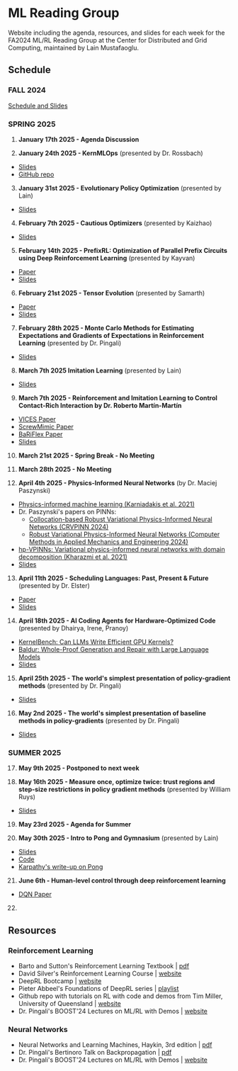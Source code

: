 # ML Reading Group 

Website including the agenda, resources, and slides for each week for the FA2024 ML/RL Reading Group at the Center for Distributed and Grid Computing, maintained by Lain Mustafaoglu.

## Schedule

### FALL 2024

[Schedule and Slides](https://sumust.github.io/mlreadinggroup/fall2024/)

### SPRING 2025

1) **January 17th 2025 - Agenda Discussion**

2) **January 24th 2025 - KernMLOps** (presented by Dr. Rossbach)

* [Slides](https://github.com/sumust/mlreadinggroup/blob/main/kernmlops-ml-reading-group-v2.pptx.pdf)
* [GitHub repo](https://github.com/utcs-scea/KernMLOps)
  
3) **January 31st 2025 - Evolutionary Policy Optimization** (presented by Lain)

* [Slides](https://docs.google.com/presentation/d/1BcGW5YtWa1WxjHGap2hhv8iRfgpEZCm46uafVDC-qN0/edit?usp=sharing)
  
4) **February 7th 2025 - Cautious Optimizers** (presented by Kaizhao)

* [Slides](https://docs.google.com/presentation/d/1qItZBomo3AerthStYExsdJbUsi1E5xTwLu4OY7DciiU/edit?usp=sharing)
  
5) **February 14th 2025 - PrefixRL: Optimization of Parallel Prefix Circuits using Deep Reinforcement Learning** (presented by Kayvan) 

* [Paper](https://arxiv.org/pdf/2205.07000)
* [Slides](https://github.com/sumust/mlreadinggroup/blob/main/UTAustinPOTX.pdf)
  
6) **February 21st 2025 - Tensor Evolution** (presented by Samarth)

* [Paper](https://arxiv.org/abs/2502.03402)
* [Slides](https://github.com/sumust/mlreadinggroup/blob/main/C4ML-2025.pdf)
  
7) **February 28th 2025 - Monte Carlo Methods for ​Estimating ​Expectations ​and ​Gradients of Expectations​ in​ Reinforcement Learning​** (presented by Dr. Pingali)

* [Slides](https://github.com/sumust/mlreadinggroup/blob/main/MonteCarloMethod.pptx)
  
8) **March 7th 2025 Imitation Learning** (presented by Lain)

* [Slides](https://github.com/sumust/mlreadinggroup/blob/main/Imitation%20Learning.pdf)
  
9) **March 7th 2025 - Reinforcement and Imitation Learning to Control Contact-Rich Interaction by Dr. Roberto Martín-Martín**

* [VICES Paper](https://arxiv.org/abs/1906.08880)
* [ScrewMimic Paper](https://arxiv.org/abs/2405.03666)
* [BaRiFlex Paper](https://arxiv.org/abs/2312.05323)
* [Slides](https://github.com/sumust/mlreadinggroup/blob/main/2025_03_UT_KeshavsGroup_RMM.pdf)
  
10) **March 21st 2025 - Spring Break - No Meeting**

11) **March 28th 2025 - No Meeting**

12) **April 4th 2025 - Physics-Informed Neural Networks** (by Dr. Maciej Paszynski)

* [Physics-informed machine learning (Karniadakis et al. 2021)](https://www.nature.com/articles/s42254-021-00314-513)
* Dr. Paszynski's papers on PINNs:
   *  [Collocation-based Robust Variational Physics-Informed Neural Networks (CRVPINN 2024)](https://arxiv.org/abs/2401.02300)
   *  [Robust Variational Physics-Informed Neural Networks (Computer Methods in Applied Mechanics and Engineering 2024)](https://www.sciencedirect.com/science/article/abs/pii/S0045782524001609)
*  [hp-VPINNs: Variational physics-informed neural networks with domain decomposition (Kharazmi  et al. 2021)](https://www.sciencedirect.com/science/article/pii/S0045782520307325)
*  [Slides](https://github.com/sumust/mlreadinggroup/blob/main/RPINN_Talk_IPPT%20(28).pdf)

13) **April 11th 2025 - Scheduling Languages: Past, Present & Future** (presented by Dr. Elster)

* [Paper](https://arxiv.org/pdf/2410.19927)
* [Slides](https://github.com/sumust/mlreadinggroup/blob/main/elster-sched-lang-past-present-future.pdf)
  
14) **April 18th 2025 - AI Coding Agents for Hardware-Optimized Code** (presented by Dhairya, Irene, Pranoy)

* [KernelBench: Can LLMs Write Efficient GPU Kernels?](https://arxiv.org/abs/2502.10517)
* [Baldur: Whole-Proof Generation and Repair with Large Language Models](https://arxiv.org/abs/2303.04910)
* [Slides](https://github.com/sumust/mlreadinggroup/blob/main/380C%20Paper%20Presentation.pdf)
  
15) **April 25th 2025 - The world's simplest presentation of policy-gradient methods** (presented by Dr. Pingali)

* [Slides](https://github.com/sumust/mlreadinggroup/blob/main/PolicyNetworkMethods.pptx)
  
16) **May 2nd 2025 - The world's simplest presentation of baseline methods in policy-gradients** (presented by Dr. Pingali)

* [Slides](https://github.com/sumust/mlreadinggroup/blob/main/baseline.pptx)

### SUMMER 2025

17) **May 9th 2025 - Postponed to next week** 

18) **May 16th 2025 - Measure once, optimize twice: trust regions and step-size restrictions in policy gradient methods** (presented by William Ruys)

* [Slides](https://github.com/sumust/mlreadinggroup/blob/main/TrustRegionMethods.pptx)
  
19) **May 23rd 2025 - Agenda for Summer** 

20) **May 30th 2025 - Intro to Pong and Gymnasium** (presented by Lain)

* [Slides](https://github.com/sumust/mlreadinggroup/blob/main/Intro%20to%20Pong%2C%20Gym.pdf)
* [Code](https://colab.research.google.com/drive/16_dKbAFmrOyfHyDp9sQkHwVXCQ9BIg_x?usp=sharing)
* [Karpathy's write-up on Pong](https://karpathy.github.io/2016/05/31/rl/)
  
21) **June 6th - Human-level control through deep reinforcement learning**

* [DQN Paper](https://www.nature.com/articles/nature14236)

22) 

## Resources

### Reinforcement Learning

* Barto and Sutton's Reinforcement Learning Textbook | [pdf](https://www.andrew.cmu.edu/course/10-703/textbook/BartoSutton.pdf)
* David Silver's Reinforcement Learning Course | [website](https://www.davidsilver.uk/teaching/)
* DeepRL Bootcamp | [website](https://sites.google.com/view/deep-rl-bootcamp)
* Pieter Abbeel's Foundations of DeepRL series | [playlist](https://www.youtube.com/watch?v=2GwBez0D20A)
* Github repo with tutorials on RL with code and demos from Tim Miller, University of Queensland | [website](https://gibberblot.github.io/rl-notes/single-agent/value-iteration.html)
* Dr. Pingali's BOOST'24 Lectures on ML/RL with Demos | [website](https://sumust.github.io/mlfortherestofus/)

### Neural Networks

* Neural Networks and Learning Machines, Haykin, 3rd edition | [pdf](https://dai.fmph.uniba.sk/courses/NN/haykin.neural-networks.3ed.2009.pdf)
* Dr. Pingali's Bertinoro Talk on Backpropagation | [pdf](https://github.com/sumust/mlreadinggroup/blob/main/bertinoro2024.pdf)
* Dr. Pingali's BOOST'24 Lectures on ML/RL with Demos | [website](https://sumust.github.io/mlfortherestofus/)
